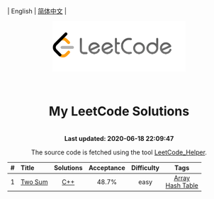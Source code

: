 
| English | [简体中文](README.md) |

<p align="center"><img width="300" src="https://raw.githubusercontent.com/KivenCkl/LeetCode_Helper/master/imgs/leetcode-logo.png"></p>
<p align="center">
    <img src="https://img.shields.io/badge/User-allan.wanglz@qq.com-blue.svg?" alt="">
    <img src="https://img.shields.io/badge/Solved-1/1685-blue.svg?" alt="">
    <img src="https://img.shields.io/badge/Easy-1-green.svg?" alt="">
    <img src="https://img.shields.io/badge/Medium-0-orange.svg?" alt="">
    <img src="https://img.shields.io/badge/Hard-0-red.svg?" alt="">
</p>
<h1 align="center">My LeetCode Solutions</h1>

<p align="center">
    <br>
    <b>Last updated: 2020-06-18 22:09:47</b>
    <br>
</p>
<!--请保留下面这行信息，让更多用户了解到这个小爬虫，衷心感谢您的支持-->
<p align="center">The source code is fetched using the tool <a href="https://github.com/KivenCkl/LeetCode_Helper">LeetCode_Helper</a>.</p>

| # | Title | Solutions | Acceptance | Difficulty | Tags |
|:--:|:-----|:---------:|:----:|:----:|:----:|
|1|[Two Sum](Problemset/two-sum/README_EN.md)|[C++](Problemset/two-sum/two-sum.cpp)|48.7%|easy|[Array](https://leetcode-cn.com/tag/array)<br>[Hash Table](https://leetcode-cn.com/tag/hash-table)|
